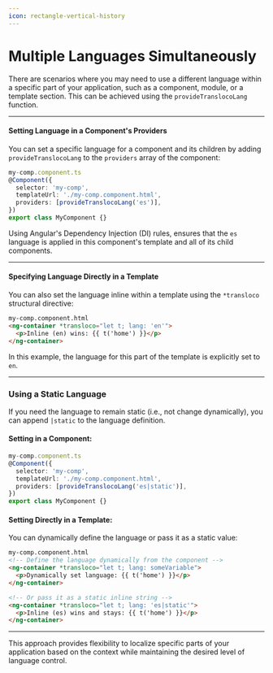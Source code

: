 ```yaml
---
icon: rectangle-vertical-history
---
```


# Multiple Languages Simultaneously

There are scenarios where you may need to use a different language within a specific part of your application, such as a component, module, or a template section. This can be achieved using the `provideTranslocoLang` function.

***

#### **Setting Language in a Component's Providers**

You can set a specific language for a component and its children by adding `provideTranslocoLang` to the `providers` array of the component:

```typescript
my-comp.component.ts
@Component({
  selector: 'my-comp',
  templateUrl: './my-comp.component.html',
  providers: [provideTranslocoLang('es')],
})
export class MyComponent {}
```

Using Angular's Dependency Injection (DI) rules, ensures that the `es` language is applied in this component's template and all of its child components.

***

#### **Specifying Language Directly in a Template**

You can also set the language inline within a template using the `*transloco` structural directive:

```html
my-comp.component.html
<ng-container *transloco="let t; lang: 'en'">
  <p>Inline (en) wins: {{ t('home') }}</p>
</ng-container>
```

In this example, the language for this part of the template is explicitly set to `en`.

***

### **Using a Static Language**

If you need the language to remain static (i.e., not change dynamically), you can append `|static` to the language definition.

#### Setting in a Component:

```typescript
my-comp.component.ts
@Component({
  selector: 'my-comp',
  templateUrl: './my-comp.component.html',
  providers: [provideTranslocoLang('es|static')],
})
export class MyComponent {}
```

#### Setting Directly in a Template:

You can dynamically define the language or pass it as a static value:

```html
my-comp.component.html
<!-- Define the language dynamically from the component -->
<ng-container *transloco="let t; lang: someVariable">
  <p>Dynamically set language: {{ t('home') }}</p>
</ng-container>

<!-- Or pass it as a static inline string -->
<ng-container *transloco="let t; lang: 'es|static'">
  <p>Inline (es) wins and stays: {{ t('home') }}</p>
</ng-container>
```

***

This approach provides flexibility to localize specific parts of your application based on the context while maintaining the desired level of language control.
